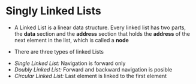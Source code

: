 # Singly Linked Lists
- A Linked List is a linear data structure.
Every linked list has two parts, the **data** section and the **address** section that holds the **address** of the next element in the list, which is called a **node**
* There are three types of linked Lists
 
- *Single Linked List:* Navigation is forward only 
- *Doubly Linked List:* Forward and backward navigation is posible
- *Circular Linked List:* Last element is linked to the first element
